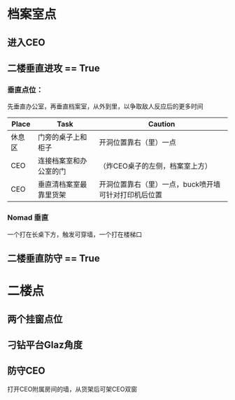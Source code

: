 # 档案室点

## 进入CEO

## 二楼垂直进攻 == True

### 垂直点位：

先垂直办公室，再垂直档案室，从外到里，以争取敌人反应后的更多时间

| Place|Task|Caution|
| ----|----|----|
|休息区|门旁的桌子上和柜子|开洞位置靠右（里）一点|
|CEO| 连接档案室和办公室的门|（炸CEO桌子的左侧，档案室上方）|
|CEO| 垂直清档案室最靠里货架|开洞位置靠右（里）一点，buck喷开墙可针对打印机后位置|

### Nomad 垂直

一个打在长桌下方，触发可穿墙，一个打在楼梯口

## 二楼垂直防守 == True

# 二楼点

## 两个挂窗点位

## 刁钻平台Glaz角度

## 防守CEO

打开CEO附属房间的墙，从货架后可架CEO双窗






